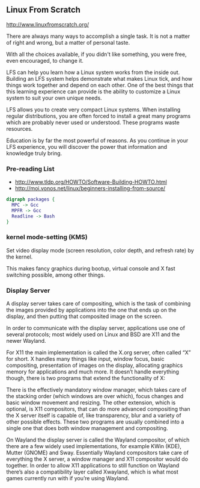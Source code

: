 ## Linux From Scratch

http://www.linuxfromscratch.org/

There are always many ways to accomplish a single task. It is not a matter of right and wrong, but a matter of personal taste.

With all the choices available, if you didn't like something, you were free, even encouraged, to change it.

LFS can help you learn how a Linux system works from the inside out. Building an LFS system helps demonstrate what makes Linux tick, and how things work together and depend on each other. One of the best things that this learning experience can provide is the ability to customize a Linux system to suit your own unique needs.

LFS allows you to create very compact Linux systems. When installing regular distributions, you are often forced to install a great many programs which are probably never used or understood. These programs waste resources.

Education is by far the most powerful of reasons. As you continue in your LFS experience, you will discover the power that information and knowledge truly bring.

### Pre-reading List

- http://www.tldp.org/HOWTO/Software-Building-HOWTO.html
- http://moi.vonos.net/linux/beginners-installing-from-source/

```dot
digraph packages {
  MPC -> Gcc
  MPFR -> Gcc
  Readline -> Bash
}
```

### kernel mode-setting (KMS)

Set video display mode (screen resolution, color depth, and refresh rate) by the kernel.

This makes fancy graphics during bootup, virtual console and X fast switching possible, among other things.

### Display Server

A display server takes care of compositing, which is the task of combining the images provided by applications into the one that ends up on the display, and then putting that composited image on the screen.

In order to communicate with the display server, applications use one of several protocols; most widely used on Linux and BSD are X11 and the newer Wayland.

For X11 the main implementation is called the X.org server, often called “X” for short. X handles many things like input, window focus, basic compositing, presentation of images on the display, allocating graphics memory for applications and much more. It doesn’t handle everything though, there is two programs that extend the functionality of X:

There is the effectively mandatory window manager, which takes care of the stacking order (which windows are over which), focus changes and basic window movement and resizing. The other extension, which is optional, is X11 compositors, that can do more advanced compositing than the X server itself is capable of, like transparency, blur and a variety of other possible effects. These two programs are usually combined into a single one that does both window management and compositing.

On Wayland the display server is called the Wayland compositor, of which there are a few widely used implementations, for example KWin (KDE), Mutter (GNOME) and Sway. Essentially Wayland compositors take care of everything the X server, a window manager and X11 compositor would do together. In order to allow X11 applications to still function on Wayland there’s also a compatibility layer called Xwayland, which is what most games currently run with if you’re using Wayland.
